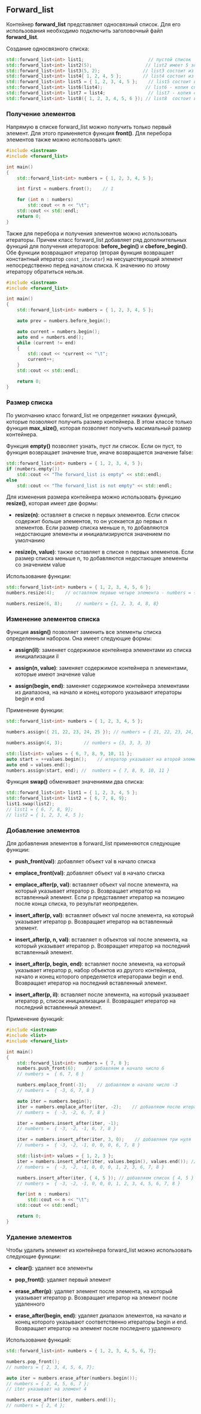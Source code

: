 ## Forward_list

Контейнер **forward_list** представляет односвязный список. Для его использования необходимо подключить заголовочный файл **forward_list**.

Создание односвязного списка:

```cpp
std::forward_list<int> list1;                        // пустой список
std::forward_list<int> list2(5);                    // list2 имеет 5 элементов, каждый из которых имеет значение по умолчанию
std::forward_list<int> list3(5, 2);                // list3 состоит из 5 чисел, каждое число равно 2
std::forward_list<int> list4{ 1, 2, 4, 5 };        // list4 состоит из чисел 1, 2, 4, 5
std::forward_list<int> list5 = { 1, 2, 3, 4, 5 };    // list5 состоит из чисел 1, 2, 3, 4, 5
std::forward_list<int> list6(list4);                // list6 - копия списка list4
std::forward_list<int> list7 = list4;                // list7 - копия списка list4
std::forward_list<int> list8({ 1, 2, 3, 4, 5, 6 }); // list8  состоит из чисел 1, 2, 3, 4, 5, 6
```

### Получение элементов

Напрямую в списке forward_list можно получить только первый элемент. Для этого применяется функция **front()**. Для 
перебора элементов также можно использовать цикл:

```cpp
#include <iostream>
#include <forward_list>

int main()
{
    std::forward_list<int> numbers = { 1, 2, 3, 4, 5 };

    int first = numbers.front();    // 1

    for (int n : numbers)
        std::cout << n << "\t";
    std::cout << std::endl;
    return 0;
}
```

Также для перебора и получения элементов можно использовать итераторы. Причем класс forward_list добавляет ряд дополнительных функций 
для получения итераторов: **before_begin()**  и **cbefore_begin()**. Обе функции возвращают итератор (вторая функция возвращает константный итератор `const_iterator`) на 
несуществующий элемент непосредственно перед началом списка. К значению по этому итератору обратиться нельзя.

```cpp
#include <iostream>
#include <forward_list>

int main()
{
    std::forward_list<int> numbers = { 1, 2, 3, 4, 5 };

    auto prev = numbers.before_begin();

    auto current = numbers.begin();
    auto end = numbers.end();
    while (current != end)
    {
        std::cout << *current << "\t";
        current++;
    }
    std::cout << std::endl;

    return 0;
}
```

### Размер списка

По умолчанию класс forward_list не определяет никаких функций, которые позволяют получить размер контейнера. 
В этом классе только функция **max_size()**, которая позволяет получить масимальный размер контейнера.

Функция **empty()** позволяет узнать, пуст ли список. Если он пуст, то функция возвращает значение true, иначе возвращается значение false:

```cpp
std::forward_list<int> numbers = { 1, 2, 3, 4, 5 };
if (numbers.empty())
    std::cout << "The forward_list is empty" << std::endl;
else
    std::cout << "The forward_list is not empty" << std::endl;
```

Для изменения размера контейнера можно использовать функцию **resize()**, которая имеет две формы:

- **resize(n)**: оставляет в списке n первых элементов. Если список содержит больше элементов, то он усекается до первых n элементов. 
Если размер списка меньше n, то добавляются недостающие элементы и инициализируются значением по умолчанию

- **resize(n, value)**: также оставляет в списке n первых элементов. Если размер списка меньше n, то добавляются 
недостающие элементы со значением value

Использование функции:

```cpp
std::forward_list<int> numbers = { 1, 2, 3, 4, 5, 6 };
numbers.resize(4);    // оставляем первые четыре элемента - numbers = {1, 2, 3, 4}

numbers.resize(6, 8);     // numbers = {1, 2, 3, 4, 8, 8}
```

### Изменение элементов списка

Функция **assign()** позволяет заменить все элементы списка определенным набором. Она имеет следующие формы:

- **assign(il)**: заменяет содержимое контейнера элементами из списка инициализации il

- **assign(n, value)**: заменяет содержимое контейнера n элементами, которые имеют значение value

- **assign(begin, end)**: заменяет содержимое контейнера элементами из диапазона, на начало и конец которого 
указывают итераторы begin и end

Применение функции:

```cpp
std::forward_list<int> numbers = { 1, 2, 3, 4, 5 };

numbers.assign({ 21, 22, 23, 24, 25 }); // numbers = { 21, 22, 23, 24, 25 }

numbers.assign(4, 3);        // numbers = {3, 3, 3, 3}

std::list<int> values = { 6, 7, 8, 9, 10, 11 };
auto start = ++values.begin();    // итератор указывает на второй элемент из values
auto end = values.end();
numbers.assign(start, end); //  numbers = { 7, 8, 9, 10, 11 }
```

Функция **swap()** обменивает значениями два списка:

```cpp
std::forward_list<int> list1 = { 1, 2, 3, 4, 5 };
std::forward_list<int> list2 = { 6, 7, 8, 9};
list1.swap(list2);
// list1 = { 6, 7, 8, 9};
// list2 = { 1, 2, 3, 4, 5 };
```

### Добавление элементов

Для добавления элементов в forward_list применяются следующие функции:

- **push_front(val)**: добавляет объект val в начало списка

- **emplace_front(val)**: добавляет объект val в начало списка

- **emplace_after(p, val)**: вставляет объект val после элемента, на который указывает итератор p. Возвращает итератор на вставленный элемент. 
Если p представляет итератор на позицию после конца списка, то результат неопределен.

- **insert_after(p, val)**: вставляет объект val после элемента, на который указывает итератор p. Возвращает итератор на вставленный элемент.

- **insert_after(p, n, val)**: вставляет n объектов val после элемента, на который указывает итератор p. Возвращает итератор на последний вставленный элемент.

- **insert_after(p, begin, end)**: вставляет после элемента, на который указывает итератор p, набор объектов из другого контейнера, начало и конец которого определяется итераторами 
begin и end. Возвращает итератор на последний вставленный элемент.

- **insert_after(p, il)**: вставляет после элемента, на который указывает итератор p, список инициализации il. 
Возвращает итератор на последний вставленный элемент.

Применение функций:

```cpp
#include <iostream>
#include <list>
#include <forward_list>

int main()
{
    std::forward_list<int> numbers = { 7, 8 };
    numbers.push_front(6);    // добавляем в начало число 6
    // numbers =  { 6, 7, 8 }

    numbers.emplace_front(-3);    // добавляем в начало число -3
    // numbers =  { -3, 6, 7, 8 }

    auto iter = numbers.begin();
    iter = numbers.emplace_after(iter, -2);    // добавляем после итератора число -2
    // numbers =  { -3, -2, 6, 7, 8 }

    iter = numbers.insert_after(iter, -1);
    // numbers =  { -3, -2, -1, 6, 7, 8 }

    iter = numbers.insert_after(iter, 3, 0);    // добавляем три нуля
    // numbers =  { -3, -2, -1, 0, 0, 0, 6, 7, 8 }

    std::list<int> values = { 1, 2, 3 };
    iter = numbers.insert_after(iter, values.begin(), values.end()); // добавляем все элементы из values
    // numbers =  { -3, -2, -1, 0, 0, 0, 1, 2, 3, 6, 7, 8 }

    numbers.insert_after(iter, { 4, 5 }); // добавляем список { 4, 5 }
    // numbers =  { -3, -2, -1, 0, 0, 0, 1, 2, 3, 4, 5, 6, 7, 8 }

    for(int n : numbers)
        std::cout << n << "\t";
    std::cout << std::endl;

    return 0;
}
```

### Удаление элементов

Чтобы удалить элемент из контейнера forward_list можно использовать следующие функции:

- **clear()**: удаляет все элементы

- **pop_front()**: удаляет первый элемент

- **erase_after(p)**: удаляет элемент после элемента, на который указывает итератор p. Возвращает итератор на элемент после удаленного

- **erase_after(begin, end)**: удаляет диапазон элементов, на начало и конец которого указывают соответственно итераторы begin и end. 
Возвращает итератор на элемент после последнего удаленного

Использование функций:

```cpp
std::forward_list<int> numbers = { 1, 2, 3, 4, 5, 6, 7};

numbers.pop_front();
// numbers = { 2, 3, 4, 5, 6, 7};

auto iter = numbers.erase_after(numbers.begin());
// numbers = { 2, 4, 5, 6, 7 };
// iter указывает на элемент 4

numbers.erase_after(iter, numbers.end());
// numbers = { 2, 4 };
```

